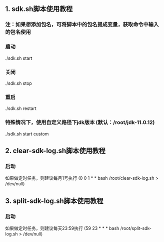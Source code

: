 ## 1. sdk.sh脚本使用教程
### 注：如果想添加包名，可将脚本中的包名提成变量，获取命令中输入的包名使用

### 启动
./sdk.sh start

### 关闭
./sdk.sh stop

### 重启
./sdk.sh restart

### 特殊情况下，使用自定义路径下jdk版本 (默认：/root/jdk-11.0.12)
./sdk.sh start custom

## 2. clear-sdk-log.sh脚本使用教程

### 启动
如果做定时任务，则建议每月1号执行 (0 0 1 * * bash /root/clear-sdk-log.sh > /dev/null)

## 3. split-sdk-log.sh脚本使用教程

### 启动
如果做定时任务，则建议每天23:59执行 (59 23 * * * bash /root/split-sdk-log.sh > /dev/null)
